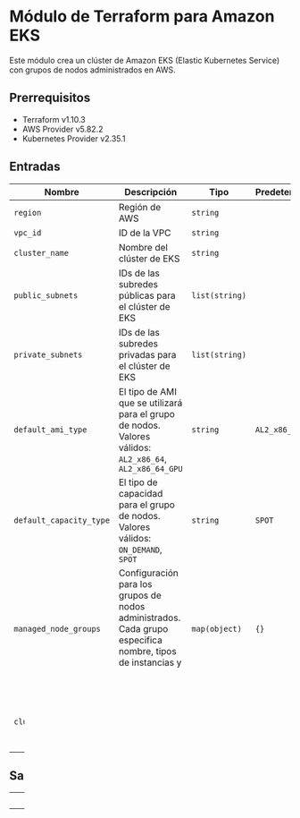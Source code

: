 # Módulo de Terraform para Amazon EKS

Este módulo crea un clúster de Amazon EKS (Elastic Kubernetes Service) con grupos de nodos administrados en AWS.

## Prerrequisitos

- Terraform v1.10.3
- AWS Provider v5.82.2
- Kubernetes Provider v2.35.1

## Entradas

| Nombre                    | Descripción                                                                                             | Tipo           | Predeterminado |
| ------------------------- | ------------------------------------------------------------------------------------------------------- | -------------- | -------------- |
| `region`                  | Región de AWS                                                                                             | `string`       |                |
| `vpc_id`                  | ID de la VPC                                                                                                | `string`       |                |
| `cluster_name`            | Nombre del clúster de EKS                                                                                  | `string`       |                |
| `public_subnets`          | IDs de las subredes públicas para el clúster de EKS                                                        | `list(string)` |                |
| `private_subnets`         | IDs de las subredes privadas para el clúster de EKS                                                        | `list(string)` |                |
| `default_ami_type`        | El tipo de AMI que se utilizará para el grupo de nodos. Valores válidos: `AL2_x86_64`, `AL2_x86_64_GPU`    | `string`       | `AL2_x86_64`   |
| `default_capacity_type`   | El tipo de capacidad para el grupo de nodos. Valores válidos: `ON_DEMAND`, `SPOT`                         | `string`       | `SPOT`         |
| `managed_node_groups`     | Configuración para los grupos de nodos administrados. Cada grupo especifica nombre, tipos de instancias y ajustes de escalabilidad | `map(object)`  | `{}`           |
| `cluster_addons`          | Lista de cadenas que especifican los complementos del clúster                                             |

## Salidas

| Nombre                            | Descripción                                                  |
| ---------------------------------- | ------------------------------------------------------------ |
| `cluster_id`                       | El ID del clúster de EKS creado                               |
| `cluster_endpoint`                 | El punto final para tu servidor API de Kubernetes            |
| `cluster_security_group_id`        | El ID del grupo de seguridad del clúster                     |
| `node_group_role_arn`              | El ARN del rol de IAM utilizado por los grupos de nodos       |
| `cluster_admins_role`              | El ARN del rol para que los administradores del clúster asuman el acceso |
| `cluster_certificate_authority_data` | Los datos del certificado base64 requeridos para comunicarse con el clúster |
| `cluster_auth_token`               | El token requerido para autenticarte con el clúster          |
| `oidc_provider_arn`                | El ARN OIDC del clúster                                      |
| `oidc_provider_id`                 | El ID OIDC del clúster                                       |


## Uso

Ejemplo para crear un clúster de EKS con un grupo de nodos administrado:

```hcl
module "eks" {
  source = "./modules/aws/eks/v2"

  region       = "eu-west-1"
  cluster_name = "my-eks-cluster"
  subnets      = ["subnet-xxxxxx", "subnet-yyyyyy", "subnet-zzzzzz"]
  vpc_id       = "vpc-xxxxxxx"

  managed_node_groups = {
    example_group = {
      name           = "example-node-group"
      desired_size   = 2
      min_size       = 1
      max_size       = 3
      instance_types = ["t3.large"]
    }
  }

  tags = {
    Environment = "development"
    Project     = "Kubernetes"
  }
}
